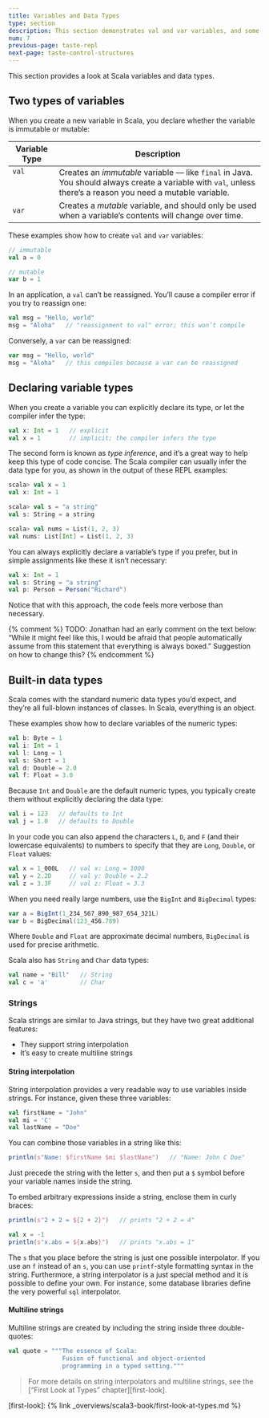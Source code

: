 ```yaml
---
title: Variables and Data Types
type: section
description: This section demonstrates val and var variables, and some common Scala data types.
num: 7
previous-page: taste-repl
next-page: taste-control-structures
---
```




This section provides a look at Scala variables and data types.


## Two types of variables

When you create a new variable in Scala, you declare whether the variable is immutable or mutable:

<table>
  <thead>
    <tr>
      <th>Variable Type</th>
      <th>Description</th>
    </tr>
  </thead>
  <tbody>
    <tr>
      <td valign="top"><code>val</code></td>
      <td valign="top">Creates an <em>immutable</em> variable 	&mdash; like <code>final</code> in Java. You should always create a variable with <code>val</code>, unless there’s a reason you need a mutable variable.</td>
    </tr>
    <tr>
      <td><code>var</code></td>
      <td>Creates a <em>mutable</em> variable, and should only be used when a variable’s contents will change over time.</td>
    </tr>
  </tbody>
</table>

These examples show how to create `val` and `var` variables:

```scala
// immutable
val a = 0

// mutable
var b = 1
```

In an application, a `val` can’t be reassigned.
You’ll cause a compiler error if you try to reassign one:

```scala
val msg = "Hello, world"
msg = "Aloha"   // "reassignment to val" error; this won’t compile
```

Conversely, a `var` can be reassigned:

```scala
var msg = "Hello, world"
msg = "Aloha"   // this compiles because a var can be reassigned
```



## Declaring variable types

When you create a variable you can explicitly declare its type, or let the compiler infer the type:

```scala
val x: Int = 1   // explicit
val x = 1        // implicit; the compiler infers the type
```

The second form is known as _type inference_, and it’s a great way to help keep this type of code concise.
The Scala compiler can usually infer the data type for you, as shown in the output of these REPL examples:

```scala
scala> val x = 1
val x: Int = 1

scala> val s = "a string"
val s: String = a string

scala> val nums = List(1, 2, 3)
val nums: List[Int] = List(1, 2, 3)
```

You can always explicitly declare a variable’s type if you prefer, but in simple assignments like these it isn’t necessary:

```scala
val x: Int = 1
val s: String = "a string"
val p: Person = Person("Richard")
```

Notice that with this approach, the code feels more verbose than necessary.



{% comment %}
TODO: Jonathan had an early comment on the text below: “While it might feel like this, I would be afraid that people automatically assume from this statement that everything is always boxed.” Suggestion on how to change this?
{% endcomment %}

## Built-in data types

Scala comes with the standard numeric data types you’d expect, and they’re all full-blown instances of classes.
In Scala, everything is an object.

These examples show how to declare variables of the numeric types:

```scala
val b: Byte = 1
val i: Int = 1
val l: Long = 1
val s: Short = 1
val d: Double = 2.0
val f: Float = 3.0
```

Because `Int` and `Double` are the default numeric types, you typically create them without explicitly declaring the data type:

```scala
val i = 123   // defaults to Int
val j = 1.0   // defaults to Double
```

In your code you can also append the characters `L`, `D`, and `F` (and their lowercase equivalents) to numbers to specify that they are `Long`, `Double`, or `Float` values:

```scala
val x = 1_000L   // val x: Long = 1000
val y = 2.2D     // val y: Double = 2.2
val z = 3.3F     // val z: Float = 3.3
```

When you need really large numbers, use the `BigInt` and `BigDecimal` types:

```scala
var a = BigInt(1_234_567_890_987_654_321L)
var b = BigDecimal(123_456.789)
```

Where `Double` and `Float` are approximate decimal numbers, `BigDecimal` is used for precise arithmetic.

Scala also has `String` and `Char` data types:

```scala
val name = "Bill"   // String
val c = 'a'         // Char
```


### Strings

Scala strings are similar to Java strings, but they have two great additional features:

- They support string interpolation
- It’s easy to create multiline strings

#### String interpolation

String interpolation provides a very readable way to use variables inside strings.
For instance, given these three variables:

```scala
val firstName = "John"
val mi = 'C'
val lastName = "Doe"
```

You can combine those variables in a string like this:

```scala
println(s"Name: $firstName $mi $lastName")   // "Name: John C Doe"
```

Just precede the string with the letter `s`, and then put a `$` symbol before your variable names inside the string.

To embed arbitrary expressions inside a string, enclose them in curly braces:

``` scala
println(s"2 + 2 = ${2 + 2}")   // prints "2 + 2 = 4"

val x = -1
println(s"x.abs = ${x.abs}")   // prints "x.abs = 1"
```

The `s` that you place before the string is just one possible interpolator.
If you use an `f` instead of an `s`, you can use `printf`-style formatting syntax in the string.
Furthermore, a string interpolator is a just special method and it is possible to define your own.
For instance, some database libraries define the very powerful `sql` interpolator.

#### Multiline strings

Multiline strings are created by including the string inside three double-quotes:

```scala
val quote = """The essence of Scala:
               Fusion of functional and object-oriented
               programming in a typed setting."""
```

> For more details on string interpolators and multiline strings, see the [“First Look at Types” chapter][first-look].




[first-look]: {% link _overviews/scala3-book/first-look-at-types.md %}

